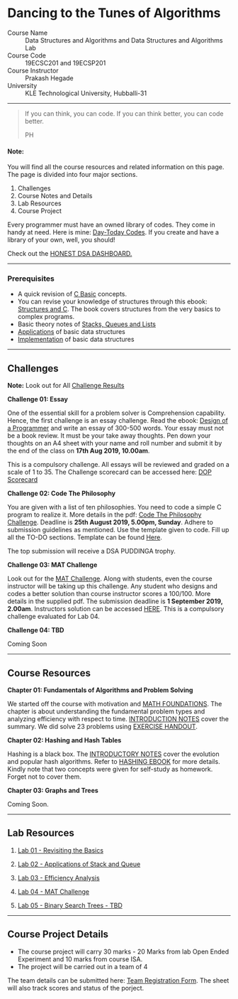 # Dancing to the Tunes of Algorithms

<dl>
<dt>Course Name</dt>
<dd>Data Structures and Algorithms and Data Structures and Algorithms Lab</dd>
<dt>Course Code</dt>
<dd>19ECSC201 and 19ECSP201</dd>
<dt>Course Instructor</dt>
<dd>Prakash Hegade</dd>
<dt>University</dt>
<dd>KLE Technological University, Hubballi-31</dd>
</dl>

* * *

> If you can think, you can code.
> If you can think better, you can code better.
>
> PH

#### Note:
You will find all the course resources and related information on this page. The page is divided into four major sections. 

1. Challenges 
2. Course Notes and Details
3. Lab Resources
4. Course Project

Every programmer must have an owned library of codes. They come in handy at need. Here is mine: [Day-Today Codes](https://github.com/prakashbh/day-today-codes). If you create and have a library of your own, well, you should!

Check out the [HONEST DSA DASHBOARD.](https://tinyurl.com/honest-dsa-2019)

* * *

### Prerequisites
* A quick revision of [C Basic](https://github.com/prakashbh/dsa-2019/blob/master/course-notes/0-c-basics.pdf) concepts.
* You can revise your knowledge of structures through this ebook: [Structures and C](https://www.smashwords.com/books/view/644937). The book covers structures from the very basics to complex programs. 
* Basic theory notes of [Stacks, Queues and Lists](https://github.com/prakashbh/dsa-2019/blob/master/course-notes/0-stacks-queues-lists-theory.pdf)
* [Applications](https://github.com/prakashbh/dsa-2019/blob/master/course-notes/0-stacks-queues-lists-continued.pdf) of basic data structures
* [Implementation](https://github.com/prakashbh/dsa-2019/blob/master/course-notes/0-stacks-queues-lists-implementation.pdf) of basic data structures

* * *

## Challenges

**Note:** Look out for All [Challenge Results](https://tinyurl.com/dsa-2019-challenges)

**Challenge 01: Essay**

One of the essential skill for a problem solver is Comprehension capability. Hence, the first challenge is an essay challenge. Read the ebook: [Design of a Programmer](https://www.smashwords.com/books/view/639609) and write an essay of 300-500 words. Your essay must not be a book review. It must be your take away thoughts. Pen down your thoughts on an A4 sheet with your name and roll number and submit it by the end of the class on **17th Aug 2019, 10.00am**. 

This is a compulsory challenge. All essays will be reviewed and graded on a scale of 1 to 35. The Challenge scorecard can be accessed here: [DOP Scorecard](https://tinyurl.com/dop-3c-2019)



**Challenge 02: Code The Philosophy**

You are given with a list of ten philosophies. You need to code a simple C program to realize it. More details in the pdf: [Code The Philosophy Challenge](https://github.com/prakashbh/dsa-2019/blob/master/challenges/2-code-the-philosophy.pdf). Deadline is **25th August 2019, 5.00pm, Sunday**. Adhere to submission guidelines as mentioned. Use the template given to code. Fill up all the TO-DO sections. Template can be found [Here](https://github.com/prakashbh/dsa-2019/blob/master/challenges/2-code-the-philosophy-template.c).

The top submission will receive a DSA PUDDINGA trophy. 



**Challenge 03: MAT Challenge**

Look out for the [MAT Challenge](https://github.com/prakashbh/dsa-2019/blob/master/challenges/3-MAT-challenge.pdf). Along with students, even the course instructor will be taking up this challenge. Any student who designs and codes a better solution than course instructor scores a 100/100. More details in the supplied pdf. The submission deadline is **1 September 2019, 2.00am**. Instructors solution can be accessed [HERE](https://github.com/prakashbh/dsa-2019/blob/master/challenges/mat-ph.c). This is a compulsory challenge evaluated for Lab 04. 



**Challenge 04: TBD**

Coming Soon


* * *

## Course Resources

**Chapter 01: Fundamentals of Algorithms and Problem Solving**

We started off the course with motivation and [MATH FOUNDATIONS](https://github.com/prakashbh/dsa-2019/blob/master/course-notes/1-math-foundations.pdf). The chapter is about understanding the fundamental problem types and analyzing efficiency with respect to time. [INTRODUCTION NOTES](https://github.com/prakashbh/dsa-2019/blob/master/course-notes/1-intro-to-algorithms.pdf) cover the summary.  We did solve 23 problems using [EXERCISE HANDOUT](https://github.com/prakashbh/dsa-2019/blob/master/course-notes/1-exercise-handout.pdf). 


**Chapter 02: Hashing and Hash Tables**

Hashing is a black box. The [INTRODUCTORY NOTES](https://github.com/prakashbh/dsa-2019/blob/master/course-notes/2-hashing-intro.pdf) cover the evolution and popular hash algorithms. Refer to [HASHING EBOOK](https://www.smashwords.com/books/view/737188) for more details. Kindly note that two concepts were given for self-study as homework. Forget not to cover them. 


**Chapter 03: Graphs and Trees**

Coming Soon. 

* * *

## Lab Resources

1. [Lab 01 - Revisiting the Basics](https://github.com/prakashbh/dsa-2019/tree/master/labs/lab01)

2. [Lab 02 - Applications of Stack and Queue](https://github.com/prakashbh/dsa-2019/tree/master/labs/lab02)

3. [Lab 03 - Efficiency Analysis](https://github.com/prakashbh/dsa-2019/tree/master/labs/lab03)

4. [Lab 04 - MAT Challenge](https://github.com/prakashbh/dsa-2019/blob/master/challenges/3-MAT-challenge.pdf)

5. [Lab 05 - Binary Search Trees - TBD]()


* * *
## Course Project Details
* The course project will carry 30 marks - 20 Marks from lab Open Ended Experiment and 10 marks from course ISA. 
* The project will be carried out in a team of 4

The team details can be submitted here: [Team Registration Form](https://tinyurl.com/dsa-course-projects-2019). The sheet will also track scores and status of the porject. 


